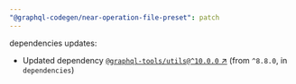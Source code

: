 ```yaml
---
"@graphql-codegen/near-operation-file-preset": patch
---
```

dependencies updates:
  - Updated dependency [`@graphql-tools/utils@^10.0.0` ↗︎](https://www.npmjs.com/package/@graphql-tools/utils/v/10.0.0) (from `^8.8.0`, in `dependencies`)
